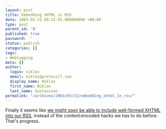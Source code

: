 ```yaml
---
layout: post
title: Embedding XHTML in RSS
date: 2003-03-31 09:22:55.000000000 +00:00
type: post
parent_id: '0'
published: true
password: ''
status: publish
categories: []
tags:
- Weblogging
meta: {}
author:
  login: niklas
  email: niklas@protocol7.com
  display_name: Niklas
  first_name: Niklas
  last_name: Gustavsson
permalink: "/archives/2003/03/31/embedding_xhtml_in_rss/"
---
```

Finally it seems like [we might soon be able to include well-formed XHTML into our RSS](http://www.gotdotnet.com/team/dbox/#nn2003-03-30T04:44:35Z "Don Box's Spoutlet"), instead of the content:encoded hacks we has to do before. That's progress.

